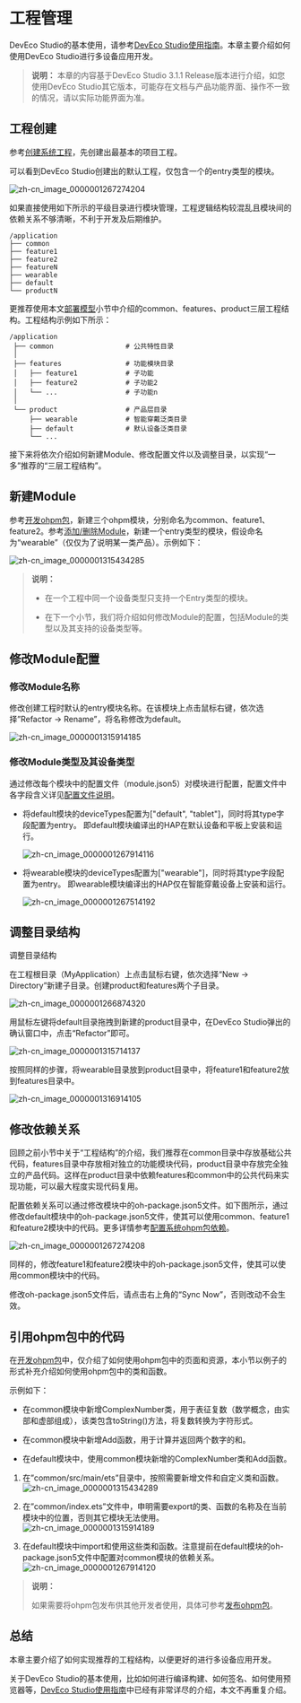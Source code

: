 # 工程管理


<!--Del-->
DevEco Studio的基本使用，请参考[DevEco Studio使用指南](../../quick-start/deveco-studio-user-guide-for-openharmony.md)。<!--DelEnd-->本章主要介绍如何使用DevEco Studio进行多设备应用开发。


> **说明：**
> 本章的内容基于DevEco Studio 3.1.1 Release版本进行介绍，如您使用DevEco Studio其它版本，可能存在文档与产品功能界面、操作不一致的情况，请以实际功能界面为准。


## 工程创建

<!--Del-->
参考[创建系统工程](https://developer.huawei.com/consumer/cn/doc/harmonyos-guides-V5/ide-create-new-project-V5)，先创建出最基本的项目工程。<!--DelEnd-->

可以看到DevEco Studio创建出的默认工程，仅包含一个的entry类型的模块。

![zh-cn_image_0000001267274204](figures/zh-cn_image_0000001267274204.png)

如果直接使用如下所示的平级目录进行模块管理，工程逻辑结构较混乱且模块间的依赖关系不够清晰，不利于开发及后期维护。


```
/application
├── common
├── feature1
├── feature2
├── featureN
├── wearable
├── default
└── productN
```

更推荐使用本文[部署模型](introduction.md#部署模型)小节中介绍的common、features、product三层工程结构。工程结构示例如下所示：


```
/application
 ├── common                  # 公共特性目录
 │
 ├── features                # 功能模块目录
 │   ├── feature1            # 子功能
 │   ├── feature2            # 子功能2
 │   └── ...                 # 子功能n
 │
 └── product                 # 产品层目录
     ├── wearable            # 智能穿戴泛类目录
     ├── default             # 默认设备泛类目录
     └── ...
```

接下来将依次介绍如何新建Module、修改配置文件以及调整目录，以实现“一多”推荐的“三层工程结构”。


## 新建Module

参考[开发ohpm包](https://developer.huawei.com/consumer/cn/doc/harmonyos-guides-V5/ide-har-V5)，新建三个ohpm模块，分别命名为common、feature1、feature2。参考[添加/删除Module](https://developer.huawei.com/consumer/cn/doc/harmonyos-guides-V5/ide-add-new-module-V5)，新建一个entry类型的模块，假设命名为“wearable”（仅仅为了说明某一类产品）。示例如下：

![zh-cn_image_0000001315434285](figures/zh-cn_image_0000001315434285.png)

> **说明：**
> - 在一个工程中同一个设备类型只支持一个Entry类型的模块。
> 
> - 在下一个小节，我们将介绍如何修改Module的配置，包括Module的类型以及其支持的设备类型等。


## 修改Module配置


### 修改Module名称

修改创建工程时默认的entry模块名称。在该模块上点击鼠标右键，依次选择”Refactor -&gt; Rename”，将名称修改为default。

![zh-cn_image_0000001315914185](figures/zh-cn_image_0000001315914185.png)


### 修改Module类型及其设备类型

通过修改每个模块中的配置文件（module.json5）对模块进行配置，配置文件中各字段含义详见[配置文件说明](../../quick-start/module-configuration-file.md)。

<!--RP1-->
- 将default模块的deviceTypes配置为["default", "tablet"]，同时将其type字段配置为entry。
  即default模块编译出的HAP在默认设备和平板上安装和运行。<!--RP1End-->

  <!--RP2-->
  ![zh-cn_image_0000001267914116](figures/zh-cn_image_0000001267914116.png)<!--RP2End-->

- 将wearable模块的deviceTypes配置为["wearable"]，同时将其type字段配置为entry。
  即wearable模块编译出的HAP仅在智能穿戴设备上安装和运行。

  ![zh-cn_image_0000001267514192](figures/zh-cn_image_0000001267514192.png)


## 调整目录结构

调整目录结构

在工程根目录（MyApplication）上点击鼠标右键，依次选择“New -&gt; Directory”新建子目录。创建product和features两个子目录。

![zh-cn_image_0000001266874320](figures/zh-cn_image_0000001266874320.png)

用鼠标左键将default目录拖拽到新建的product目录中，在DevEco Studio弹出的确认窗口中，点击“Refactor”即可。

![zh-cn_image_0000001315714137](figures/zh-cn_image_0000001315714137.png)

按照同样的步骤，将wearable目录放到product目录中，将feature1和feature2放到features目录中。

![zh-cn_image_0000001316914105](figures/zh-cn_image_0000001316914105.png)


## 修改依赖关系

回顾之前小节中关于“工程结构”的介绍，我们推荐在common目录中存放基础公共代码，features目录中存放相对独立的功能模块代码，product目录中存放完全独立的产品代码。这样在product目录中依赖features和common中的公共代码来实现功能，可以最大程度实现代码复用。

配置依赖关系可以通过修改模块中的oh-package.json5文件。如下图所示，通过修改default模块中的oh-package.json5文件，使其可以使用common、feature1和feature2模块中的代码。更多详情参考[配置系统ohpm包依赖](https://developer.huawei.com/consumer/cn/doc/harmonyos-guides-V5/ide-har-import-V5)。

![zh-cn_image_0000001267274208](figures/zh-cn_image_0000001267274208.png)

同样的，修改feature1和feature2模块中的oh-package.json5文件，使其可以使用common模块中的代码。

修改oh-package.json5文件后，请点击右上角的“Sync Now”，否则改动不会生效。


## 引用ohpm包中的代码

在[开发ohpm包](https://developer.huawei.com/consumer/cn/doc/harmonyos-guides-V5/ide-har-V5)中，仅介绍了如何使用ohpm包中的页面和资源，本小节以例子的形式补充介绍如何使用ohpm包中的类和函数。

示例如下：

- 在common模块中新增ComplexNumber类，用于表征复数（数学概念，由实部和虚部组成），该类包含toString()方法，将复数转换为字符形式。

- 在common模块中新增Add函数，用于计算并返回两个数字的和。

- 在default模块中，使用common模块新增的ComplexNumber类和Add函数。

1. 在”common/src/main/ets”目录中，按照需要新增文件和自定义类和函数。
   ![zh-cn_image_0000001315434289](figures/zh-cn_image_0000001315434289.png)

2. 在”common/index.ets”文件中，申明需要export的类、函数的名称及在当前模块中的位置，否则其它模块无法使用。
   ![zh-cn_image_0000001315914189](figures/zh-cn_image_0000001315914189.png)

3. 在default模块中import和使用这些类和函数。注意提前在default模块的oh-package.json5文件中配置对common模块的依赖关系。
   ![zh-cn_image_0000001267914120](figures/zh-cn_image_0000001267914120.png)

> **说明：**
>
> 如果需要将ohpm包发布供其他开发者使用，具体可参考[发布ohpm包](https://developer.huawei.com/consumer/cn/doc/harmonyos-guides-V5/ide-har-publish-V5)。


## 总结

本章主要介绍了如何实现推荐的工程结构，以便更好的进行多设备应用开发。

关于DevEco Studio的基本使用，比如如何进行编译构建、如何签名、如何使用预览器等，[DevEco Studio使用指南](https://developer.huawei.com/consumer/cn/doc/harmonyos-guides-V5/ide-tools-overview-V5)中已经有非常详尽的介绍，本文不再重复介绍。
